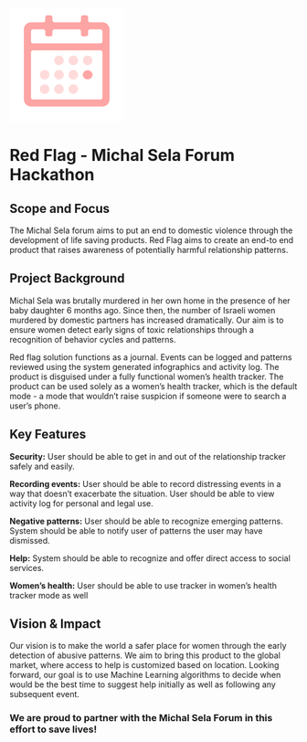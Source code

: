 ![Red Flag Logo](/front/src/images/logo.svg "Red Flag") 
# Red Flag - Michal Sela Forum Hackathon

## Scope and Focus

The Michal Sela forum aims to put an end to domestic violence through the development of life
saving products. Red Flag aims to create an end-to end product that raises awareness of
potentially harmful relationship patterns. 

## Project Background

Michal Sela was brutally murdered in her own home in the presence of her baby daughter 6
months ago. Since then, the number of Israeli women murdered by domestic partners has
increased dramatically. Our aim is to ensure women detect early signs of toxic relationships
through a recognition of behavior cycles and patterns.

Red flag solution functions as a journal. Events can be logged and patterns reviewed using the
system generated infographics and activity log. The product is disguised under a fully functional
women’s health tracker. The product can be used solely as a women’s health tracker, which is
the default mode - a mode that wouldn’t raise suspicion if someone were to search a user’s
phone.

## Key Features

**Security:** User should be able to get in and out of the relationship tracker safely and easily.

**Recording events:**  User should be able to record distressing events in a way that doesn’t
exacerbate the situation. User should be able to view activity log for personal and legal use.

**Negative patterns:**  User should be able to recognize emerging patterns. System should be able
to notify user of patterns the user may have dismissed.

**Help:** System should be able to recognize and offer direct access to social services.

**Women’s health:** User should be able to use tracker in women’s health tracker mode as well

## Vision & Impact

Our vision is to make the world a safer place for women through the early detection of abusive
patterns. We aim to bring this product to the global market, where access to help is customized
based on location. Looking forward, our goal is to use Machine Learning algorithms to decide
when would be the best time to suggest help initially as well as following any subsequent event.

### We are proud to partner with the Michal Sela Forum in this effort to save lives!

